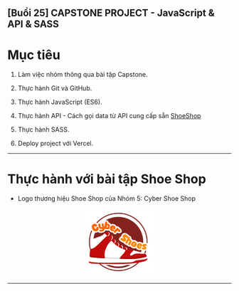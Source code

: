 ## [Buổi 25] CAPSTONE PROJECT - JavaScript & API & SASS

# Mục tiêu

1. Làm việc nhóm thông qua bài tập Capstone.

2. Thực hành Git và GitHub.

3. Thực hành JavaScript (ES6).

4. Thực hành API - Cách gọi data từ API cung cấp sẵn [ShoeShop](https://shop.cyberlearn.vn/swagger/index.html)

5. Thực hành SASS.

6. Deploy project với Vercel.

<hr>

# Thực hành với bài tập Shoe Shop

- Logo thương hiệu Shoe Shop của Nhóm 5: Cyber Shoe Shop

<div align="center">
	<picture>
		<img loading="lazy" width="30%" src="./image/logo-cyber-shoe.png" alt="Banner">
	</picture>
</div>

<hr>
